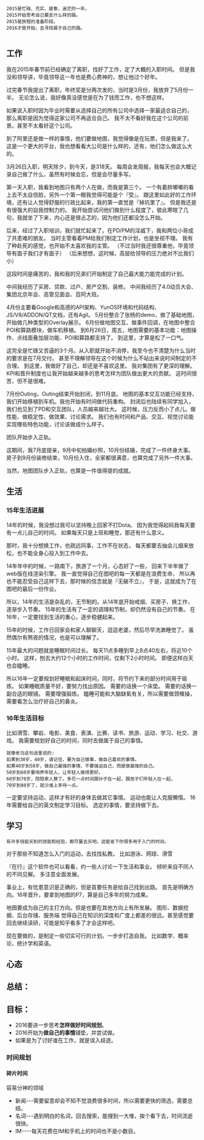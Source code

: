 
```
2015是忙碌、充实、疲惫、迷茫的一年。  
2015开始思考自己要走什么样的路。   
2015是旅程的准备阶段。  
2016才是开始，去寻找属于自己的路。
  
```

## 工作
我在2015年春节前已经确定了离职，找好了工作，定了大概的入职时间。
但是我没和领导讲，毕竟领导这一年也是费心费神的，想让他过个好年。

过完春节我提出了离职，年终奖是分两次发的，当时是3月份，我放弃了5月份一半。
无论怎么说，我好像真没感觉是在为了钱而工作，也不想这样。

如果说入职时因为毕业时需要从选择自己的所有公司中选择一家最适合自己的，
那么离职是因为觉得这家公司不再适合自己。
我不太不看好我在这个公司的前景。甚至不太看好这个公司。

到了阿里还是做一样的事情，他们要做地图，我觉得像是在玩票，但是我来了。
这是一个更大的平台，我也想看看大公司是什么样的，还有，他们怎么做这么大的。

3月26日入职，明天除夕，到今天，是318天。
每周会发周报，我每天也会大概记录自己做了什么，虽然有时候会忘，但是会尽量多写。

第一天入职，我看到地图只有两个人在做，而我是第三个。
一个有着胖嘟嘟的看上去不太自信脸，另外一个第一眼我觉得可能是个『受』。
跟这里如此好的工作环境，还有让人觉得舒服的行政比起来，我的第一直觉是『掉坑里了』。
但是我还是有很强大的自我控制力的。
我开始尝试问他们做到什么程度了，彼此寒暄了几句，我就坐了下来，内心还是很忐忑的，因为他们还都没怎么开始。

后来，经过了入职培训，我们就忙起来了。在PD/PM的淫威下，我和两位小哥成了共患难的朋友。
当时主管看着PM给我们制定工作计划，也是坐视不理。
我有了种赴死的感觉，也开始不太喜欢我的主管。
（不过当时我还很尊重他，毕竟领导有面子我们才有面子）
（后来想想，这时候，高层给领导的压力绝对不比我们小）

这段时间是痛苦的，我和我的兄弟们开始制定了自己最大能力能完成的计划。

中间我经历了买房、贷款、过户、房产交割、装修。
中间我经历了4.0动员大会、集团北京年会、高管见面会、百阿大班。

4月份主要看Google和高德的API架构、YunOS环境和代码结构、JS/V8/ADDON/QT文档，还有Agil。
5月份整合了张杨的demo，做了基础地图，开始做几种类型的Overlay展示。
6月份做地图交互、做事件回调，在地图中整合POI和算路模块，做车机移植。
到6月26日，周五，地图需要的基本功能：地图操作、点线面叠加层功能、POI和算路都支持了。
到这里，才算是松了一口气。

这完全是忙碌又苦逼的3个月。从入职就开始不消停，我至今也不清楚为什么当时的要求是在7月交付。
甚至不理解领导在这个时候为什么不站出来说时间制定的不合理。
到这里，我做好了自己，却还是不喜欢这里。
我对集团有了更深的理解。KPI和晋升制度也让我开始越来越多的思考怎样为团队做出更大的贡献。
这时间很苦，但不是很难。

7月份Outing，Outing结束开始封闭，到11月底。
地图的基本交互功能已经支持，我们开始移植到车机。我也开始有时间做代码重构。
封闭后也陆续有同学加入，我们也见到了PD和交互团队，人员越来越壮大。
这时候，压力反而小了点儿。做性能、做稳定性、做效果、讨论需求。
我们也有时间和产品、交互、视觉讨论能实现哪些特色功能，讨论该做成什么样子。

团队开始步入正轨。

这期间，我7月底提亲，9月中旬拍婚纱照，10月份结婚，完成了一件终身大事。
房子到9月份装修结束，10月份入住，全家都很满意，也算完成了另外一件大事。

当然，地图团队步入正轨，也算是一件值得提的成就。

## 生活

### 15年生活进展
14年的时候，我没想过我可以坚持晚上回家不打Dota。
因为我觉得起码我每天要有一点儿自己的时间。
如果每天只是上班和睡觉，那还有什么意义。

那时，我十分想换工作，也疏远同事，工作不在状态，
每天都要去抽会儿烟来放松，也不能全身心投入到工作中去。

14年年中的时候，一路南下，旅游了一个月，心态好了一些，
回来下半年做了web版在线渲染引擎。
我一直觉得自己在图吧的每一天都是在浪费生命，
所以再也不能忍受自己这样下去，那时候的信念就是『无破不立』，
于是，这就成为了在图吧的最后一份作业。

所以，14年的生活是杂乱的，无节制的。从14年底开始戒烟、买房子、换工作，逐渐步入节奏。
15年的生活有了一定的调理和节制，却仍然没有自己的节奏。
在16年，一定要找到生活的重心，逐步稳健起来。

15年的时候，工作日回家会和家人聊聊天，逗逗老婆，然后尽早洗漱睡觉了。
虽然偶尔有熬夜的情况，也是可以理解了。

15年最大的问题就是睡眠时间过长。
每天11点多睡到早上8点40左右，将近10个小时。
这样，刨去大约12个小时的工作时间，仅剩下2小时时间。
即便这样白天也会瞌睡。

所以16年一定要规划好睡眠和起床时间，同时，将节约下来的部分时间用于锻炼。
如果睡眠质量不好，要努力找出原因。
需要的话换一个床垫。
需要的话换一副合适的眼镜。
需要增强锻炼。
瞌睡可能和大脑缺氧有关，所以需要做颈椎操，需要看怎么治疗好自己的鼻炎。



### 16年生活目标
比如滑雪、攀岩、电影、美食、表演、比赛、读书、旅游、运动、学习、社交、游戏。
我需要规划好自己的时间，同时去做属于自己的事情。

    就像老马这句话里说的:
    如果到30岁，40岁，请记住，要为自己做事，做自己喜欢的事情。
    如果40岁到50岁，做自己最强的事情，不要强迫自己，而是做最强的自己。
    50岁到60岁要培养年轻人，让年轻人做得更好。
    60岁到70岁，陪陪家人算了。多花一点时间跟孙子在一起，跟孩子们年轻人在一起。
    70岁到80岁了，就沙滩上多待一点。

一定要坚持运动，这样才有好的身体去做其它事情。
运动也能让人克服懒惰。
16年需要给自己的英文制定学习目标。
选定的事情，要坚持做下去。


## 学习


    有许多钱能买到的技能和经验，都尽量去买吧。这能省下你很多用于入门的时间。

对于那些不知道怎么入门的运动，去找找私教。
比如游泳、网球、滑雪

『在行』这个软件也可以看看，约一些人讨论一下生活和事业。
倾听来自不同人的不同见解。
多注意全面发展。

事业上，有忧患意识是正确的，但是首要任务是给自己找到出路。
首先是明确方向。16年晋升，要拿到地图的P7，算是自己多年的努力成果。

地图要成为自己的主打方向。但是也要在其他方向上有所发展。
图形、数据挖掘、后台存储、服务端
觉得自己在知识的深度和广度上都差的很远。甚至感觉要回去继续读研，可能是知乎看多了才会这样吧。

现在要做的，是制定一些切实可行的计划。一步步打造自我。
比如数学、概率论、统计学和英语。


## 心态

## 总结：


## 目标：
* 2016要进一步思考**怎样做好时间规划**。
* 2016开始为**做自己的事情**铺垫，并尝试做。
* 如果是为了讨好谁在工作，就是误入歧途。

### 时间规划
#### 碎片时间
容易分神的领域
* 新闻---需要留意却会不知不觉浪费很多时间，所以需要更快的筛选，需要总结。
* 名词---遇到明白的名词，回去搜索，能搜到一大堆，挨个看下去，时间流逝很快。
* IM----每天花费在IM和手机上的时间也不是小数目。